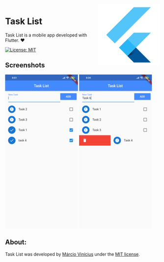 <img align="right" src="https://github.com/marciovcampos/Simple-Flutter-Projects/blob/master/docs/flutter.png"/>

# Task List

Task List is a mobile app developed with Flutter. :heart:

[![License: MIT](https://img.shields.io/badge/License-MIT-green.svg)](https://github.com/marciovcampos/Simple-Flutter-Projects/blob/master/LICENSE)

## Screenshots

<img src="https://github.com/marciovcampos/Simple-Flutter-Projects/blob/master/task_list/docs/task_list_1.png"/>

<img src="https://github.com/marciovcampos/Simple-Flutter-Projects/blob/master/task_list/docs/task_list_2.png"/>

## About:
Task List was developed by [Márcio Vinícius](https://github.com/marciovcampos) under the [MIT license](LICENSE).
